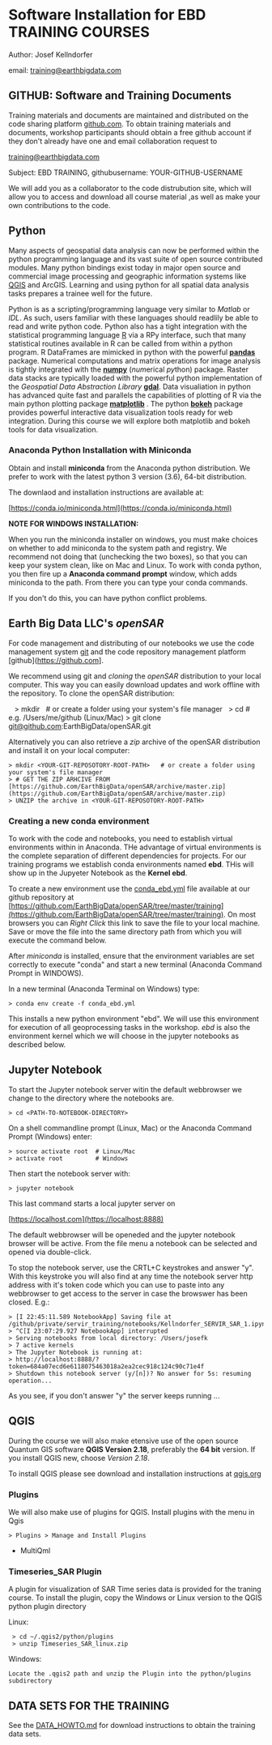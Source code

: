 # Software Installation for EBD TRAINING COURSES

Author: Josef Kellndorfer

email: [training@earthbigdata.com](mailto:training@earthbigdata.com)

## GITHUB: Software and Training Documents 

Training materials and documents are maintained and distributed on the code sharing platform [github.com](http://github.com).
To obtain training materials and documents, workshop participants should obtain a free github account if they don't already have one and email collaboration request to 

[training@earthbigdata.com](mailto:training@earthbigdata.com)

Subject: EBD TRAINING, githubusername: YOUR-GITHUB-USERNAME 

We will add you as a collaborator to the code distrubution site, which will allow you to access and download all course material ,as well as make your own contributions to the code.  


## Python
Many aspects of geospatial data analysis can now be performed within the python programming language and its vast suite of open source contributed modules. Many python bindings exist today in major open source and commercial image processing and geographic information systems like [QGIS](https://qgis.org) and ArcGIS. Learning and using python for all spatial data analysis tasks prepares a trainee well for the future. 

Python is as a scripting/programming language very similar to *Matlab* or *IDL*. As such, users familiar with these languages should readlily be able to read and write python code. Python also has a tight integration with the statistical programming language [R](https://www.r-project.org) via a RPy interface, such that many statistical routines available in R can be called from within a python program. R DataFrames are mimicked in python with the powerful [**pandas**](https://pandas.pydata.org) package. Numerical computations and matrix operations for image analysis is tightly integrated with the [**numpy**](http://www.numpy.org) \(*num*erical *py*thon) package. Raster data stacks are typically loaded with the powerful python implementation of the *Geospatial Data Abstraction Library* [**gdal**](http://gdal.org). Data visualiation in python has advanced quite fast and parallels the capabilities of plotting of R via the main python plotting package [**matplotlib**](https://matplotlib.org) . The python [**bokeh**](https://bokeh.pydata.org/) package provides powerful interactive data visualization tools ready for web integration. During this course we will explore both matplotlib and bokeh tools for data visualization.  

### Anaconda Python Installation with Miniconda
Obtain and install **miniconda** from the Anaconda python distribution. We prefer to work with the latest python 3 version (3.6), 64-bit distribution.

The downlaod and installation instructions are available at:

[https://conda.io/miniconda.html](https://conda.io/miniconda.html)

**NOTE FOR WINDOWS INSTALLATION:**

When you run the miniconda installer on windows, you must make choices on whether to add miniconda to the system path and registry. We recommend not doing that (unchecking the two boxes), so that you can keep your system clean, like on Mac and Linux. To work with conda python, you then fire up a **Anaconda command prompt** window, which adds miniconda to the path. From there you can type your conda commands.

If you don't do this, you can have python conflict problems.

## Earth Big Data LLC's *openSAR* 

For code management and distributing of our notebooks we use the code management system [git](https://git-scm.com/) and the code repository management platform [github](https://github.com].

We recommend using git and *cloning* the *openSAR* distribution to your local computer. This way you can easily download updates and work offline with the repository. To clone the openSAR distribution:

    > mkdir <YOUR-GIT-REPOSOTORY-ROOT-PATH>   # or create a folder using your system's file manager 
    > cd <YOUR-GIT-REPOSOTORY-ROOT-PATH>       # e.g. /Users/me/github (Linux/Mac)
    > git clone git@github.com:EarthBigData/openSAR.git
    
Alternatively you can also retrieve a *zip* archive of the openSAR distribution and install it on your local computer:

    > mkdir <YOUR-GIT-REPOSOTORY-ROOT-PATH>   # or create a folder using your system's file manager 
    > # GET THE ZIP ARHCIVE FROM [https://github.com/EarthBigData/openSAR/archive/master.zip](https://github.com/EarthBigData/openSAR/archive/master.zip) 
    > UNZIP the archive in <YOUR-GIT-REPOSOTORY-ROOT-PATH> 

### Creating a new conda environment

To work with the code and notebooks, you need to establish virtual environments within in Anaconda. THe advantage of virtual environments is the complete separation of different dependencies for projects. For our training programs we establish conda environments named **ebd**. THis will show up in the Jupyeter Notebook as the **Kernel ebd**.

To create a new environment use the [conda_ebd.yml](ttps://github.com/EarthBigData/openSAR/tree/master/training/conda_ebd.yml) file available at our github repository at [https://github.com/EarthBigData/openSAR/tree/master/training](https://github.com/EarthBigData/openSAR/tree/master/training). On most browsers you can *Right Click*  this link to save the file to your local machine. Save or move the file into the same directory path from which you will execute the command below. 

After *miniconda* is installed, ensure that the environment variables are set correctly to execute "conda" and start a new terminal (Anaconda Command Prompt in WINDOWS). 
    
In a new terminal (Anaconda Terminal on Windows) type:

    > conda env create -f conda_ebd.yml

This installs a new python environment "ebd". We will use this environment for execution of all geoprocessing tasks in the workshop. 
*ebd* is also the environment kernel which we will choose in the jupyter notebooks as described below. 

## Jupyter Notebook

To start the Jupyter notebook server witin the default webbrowser we change to the directory where the notebooks are.

    > cd <PATH-TO-NOTEBOOK-DIRECTORY>

On a shell commandline prompt (Linux, Mac) or the Anaconda Command Prompt (Windows) enter: 

    > source activate root  # Linux/Mac
    > activate root         # Windows

Then start the notebook server with:

    > jupyter notebook

This last command starts a local jupyter server on 

[https://localhost.com](https://localhost:8888) 

The default webbrowser will be openeded and the jupyter notebook browser will be active. From the file menu a notebook can be selected and opened via double-click.

To stop the notebook server, use the CRTL+C keystrokes and answer "y". With this keystroke you will also find at any time the notebook server http address with it's token code which you can use to paste into any webbrowser to get access to the server in case the browswer has been closed. E.g.:

    > [I 22:45:11.589 NotebookApp] Saving file at /github/private/servir_training/notebooks/Kellndorfer_SERVIR_SAR_1.ipynb
    > ^C[I 23:07:29.927 NotebookApp] interrupted
    > Serving notebooks from local directory: /Users/josefk
    > 7 active kernels
    > The Jupyter Notebook is running at:
    > http://localhost:8888/?token=684a07ecd6e6118075463018a2ea2cec918c124c90c71e4f
    > Shutdown this notebook server (y/[n])? No answer for 5s: resuming operation...

As you see, if you don't answer "y" the server keeps running ...



## QGIS

During the course we will also make etensive use of the open source Quantum GIS software **QGIS Version 2.18**, preferably the **64 bit** version. If you install QGIS new, choose *Version 2.18*.

To install QGIS please see download and installation instructions at [qgis.org](https://qgis.org/en/site/forusers/download.html)

### Plugins

We will also make use of plugins for QGIS.
Install plugins with the menu in Qgis

    > Plugins > Manage and Install Plugins

- MultiQml

### Timeseries_SAR Plugin

A plugin for visualization of SAR Time series data is provided for the traning course. To install the plugin, copy the Windows or Linux version to the QGIS python plugin directory

Linux:
 
     > cd ~/.qgis2/python/plugins 
     > unzip Timeseries_SAR_linux.zip 
 
Windows:

    Locate the .qgis2 path and unzip the Plugin into the python/plugins subdirectory


## DATA SETS FOR THE TRAINING

See the [DATA_HOWTO.md](./DATA_HOWTO.md) for download instructions to obtain the training data sets.




        
